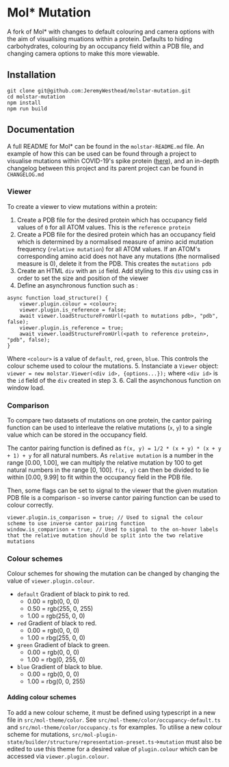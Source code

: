 # Mol* Mutation
A fork of Mol* with changes to default colouring and camera options with the aim of visualising muations within a protein.
Defaults to hiding carbohydrates, colouring by an occupancy field within a PDB file, and changing camera options to make this more viewable.

## Installation
```
git clone git@github.com:JeremyWesthead/molstar-mutation.git
cd molstar-mutation
npm install
npm run build
```

## Documentation
A full README for Mol* can be found in the `molstar-README.md` file. An example of how this can be used can be found through a project to visualise mutations within COVID-19's spike protein ([here](https://github.com/JeremyWesthead/Protein-Mutation-Viewer "here")), and an in-depth changelog between this project and its parent project can be found in `CHANGELOG.md`
### Viewer
To create a viewer to view mutations within a protein:
1. Create a PDB file for the desired protein which has occupancy field values of `0` for all ATOM values. This is the `reference protein`
2. Create a PDB file for the desired protein which has an occupancy field which is determined by a normalised measure of amino acid mutation frequency (`relative mutation`) for all ATOM values. If an ATOM's corresponding amino acid does not have any mutations (the normalised measure is 0), delete it from the PDB. This creates the `mutations pdb`
3. Create an HTML `div` with an `id` field. Add styling to this `div` using css in order to set the size and position of the viewer
4. Define an asynchronous function such as :
```
async function load_structure() {
    viewer.plugin.colour = <colour>;
    viewer.plugin.is_reference = false;
    await viewer.loadStructureFromUrl(<path to mutations pdb>, "pdb", false);
    viewer.plugin.is_reference = true;
    await viewer.loadStructureFromUrl(<path to reference protein>, "pdb", false);
}
```
Where `<colour>` is a value of `default`, `red`, `green`, `blue`. This controls the colour scheme used to colour the mutations.
5. Instanciate a `Viewer` object: `viewer = new molstar.Viewer(<div id>, {options...});` where `<div id>` is the `id` field of the `div` created in step 3.
6. Call the asynchonous function on window load.

### Comparison
To compare two datasets of mutations on one protein, the cantor pairing function can be used to interleave the relative mutations (`x`, `y`) to a single value which can be stored in the occupancy field.

The cantor pairing function is defined as `f(x, y) = 1/2 * (x + y) * (x + y + 1) + y` for all natural numbers. As `relative mutation` is a number in the range [0.00, 1.00], we can multiply the relative mutation by 100 to get natural numbers in the range [0, 100]. `f(x, y)` can then be divided to lie within [0.00, 9.99] to fit within the occupancy field in the PDB file.

Then, some flags can be set to signal to the viewer that the given mutation PDB file is a comparison - so inverse cantor pairing function can be used to colour correctly.
```
viewer.plugin.is_comparison = true; // Used to signal the colour scheme to use inverse cantor pairing function
window.is_comparison = true; // Used to signal to the on-hover labels that the relative mutation should be split into the two relative mutations
```

### Colour schemes
Colour schemes for showing the mutation can be changed by changing the value of `viewer.plugin.colour`.
* `default` Gradient of black to pink to red.
    * 0.00 = rgb(0, 0, 0)
    * 0.50 = rgb(255, 0, 255)
    * 1.00 = rgb(255, 0, 0)
* `red` Gradient of black to red.
    * 0.00 = rgb(0, 0, 0)
    * 1.00 = rbg(255, 0, 0)
* `green` Gradient of black to green.
    * 0.00 = rgb(0, 0, 0)
    * 1.00 = rbg(0, 255, 0)
* `blue` Gradient of black to blue.
    * 0.00 = rgb(0, 0, 0)
    * 1.00 = rbg(0, 0, 255)
#### Adding colour schemes
To add a new colour scheme, it must be defined using typescript in a new file in `src/mol-theme/color`. See `src/mol-theme/color/occupancy-default.ts` and `src/mol-theme/color/occupancy.ts` for examples. 
To utilise a new colour scheme for mutations, `src/mol-plugin-state/builder/structure/representation-preset.ts`->`mutation` must also be edited to use this theme for a desired value of `plugin.colour` which can be accessed via `viewer.plugin.colour`.
